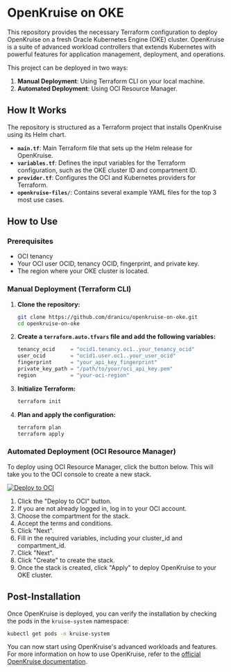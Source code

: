 # OpenKruise on OKE

This repository provides the necessary Terraform configuration to deploy OpenKruise on a fresh Oracle Kubernetes Engine (OKE) cluster. OpenKruise is a suite of advanced workload controllers that extends Kubernetes with powerful features for application management, deployment, and operations.

This project can be deployed in two ways:
1.  **Manual Deployment**: Using Terraform CLI on your local machine.
2.  **Automated Deployment**: Using OCI Resource Manager.

## How It Works

The repository is structured as a Terraform project that installs OpenKruise using its Helm chart.

-   **`main.tf`**: Main Terraform file that sets up the Helm release for OpenKruise.
-   **`variables.tf`**: Defines the input variables for the Terraform configuration, such as the OKE cluster ID and compartment ID.
-   **`provider.tf`**: Configures the OCI and Kubernetes providers for Terraform.
-   **`openkruise-files/`**: Contains several example YAML files for the top 3 most use cases.

## How to Use

### Prerequisites

*   OCI tenancy
*   Your OCI user OCID, tenancy OCID, fingerprint, and private key.
*   The region where your OKE cluster is located.

### Manual Deployment (Terraform CLI)

1.  **Clone the repository:**
    ```sh
    git clone https://github.com/dranicu/openkruise-on-oke.git
    cd openkruise-on-oke
    ```

2.  **Create a `terraform.auto.tfvars` file and add the following variables:**
    ```tfvars
    tenancy_ocid     = "ocid1.tenancy.oc1..your_tenancy_ocid"
    user_ocid        = "ocid1.user.oc1..your_user_ocid"
    fingerprint      = "your_api_key_fingerprint"
    private_key_path = "/path/to/your/oci_api_key.pem"
    region           = "your-oci-region"
    ```

3.  **Initialize Terraform:**
    ```sh
    terraform init
    ```

4.  **Plan and apply the configuration:**
    ```sh
    terraform plan
    terraform apply
    ```

### Automated Deployment (OCI Resource Manager)

To deploy using OCI Resource Manager, click the button below. This will take you to the OCI console to create a new stack.

[![Deploy to OCI](https://oci-resourcemanager-plugin.plugins.oci.oraclecloud.com/latest/deploy-to-oracle-cloud.svg)](https://cloud.oracle.com/resourcemanager/stacks/create?managerStackUrl=https://github.com/dranicu/openkruise-on-oke](https://github.com/dranicu/openkruise-on-oke/archive/refs/heads/main.zip))

1.  Click the "Deploy to OCI" button.
2.  If you are not already logged in, log in to your OCI account.
3.  Choose the compartment for the stack.
4.  Accept the terms and conditions.
5.  Click "Next".
6.  Fill in the required variables, including your cluster\_id and compartment\_id.
7.  Click "Next".
8.  Click "Create" to create the stack.
9.  Once the stack is created, click "Apply" to deploy OpenKruise to your OKE cluster.

## Post-Installation

Once OpenKruise is deployed, you can verify the installation by checking the pods in the `kruise-system` namespace:

```sh
kubectl get pods -n kruise-system
```

You can now start using OpenKruise's advanced workloads and features. For more information on how to use OpenKruise, refer to the [official OpenKruise documentation](https://openkruise.io/docs/).
